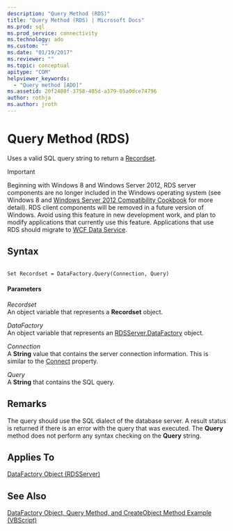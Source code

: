 ```yaml
---
description: "Query Method (RDS)"
title: "Query Method (RDS) | Microsoft Docs"
ms.prod: sql
ms.prod_service: connectivity
ms.technology: ado
ms.custom: ""
ms.date: "01/19/2017"
ms.reviewer: ""
ms.topic: conceptual
apitype: "COM"
helpviewer_keywords: 
  - "Query method [ADO]"
ms.assetid: 20f2480f-3758-405d-a379-05a0dce74796
author: rothja
ms.author: jroth
---
```

# Query Method (RDS)
Uses a valid SQL query string to return a [Recordset](../ado-api/recordset-object-ado.md).  
  
> [!IMPORTANT]
>  Beginning with Windows 8 and Windows Server 2012, RDS server components are no longer included in the Windows operating system (see Windows 8 and [Windows Server 2012 Compatibility Cookbook](https://www.microsoft.com/download/details.aspx?id=27416) for more detail). RDS client components will be removed in a future version of Windows. Avoid using this feature in new development work, and plan to modify applications that currently use this feature. Applications that use RDS should migrate to [WCF Data Service](/dotnet/framework/wcf/).  
  
## Syntax  
  
```  
  
Set Recordset = DataFactory.Query(Connection, Query)  
```  
  
#### Parameters  
 *Recordset*  
 An object variable that represents a **Recordset** object.  
  
 *DataFactory*  
 An object variable that represents an [RDSServer.DataFactory](./datafactory-object-rdsserver.md) object.  
  
 *Connection*  
 A **String** value that contains the server connection information. This is similar to the [Connect](./connect-property-rds.md) property.  
  
 *Query*  
 A **String** that contains the SQL query.  
  
## Remarks  
 The query should use the SQL dialect of the database server. A result status is returned if there is an error with the query that was executed. The **Query** method does not perform any syntax checking on the **Query** string.  
  
## Applies To  
 [DataFactory Object (RDSServer)](./datafactory-object-rdsserver.md)  
  
## See Also  
 [DataFactory Object, Query Method, and CreateObject Method Example (VBScript)](./datafactory-object-query-method-and-createobject-method-example-vbscript.md)